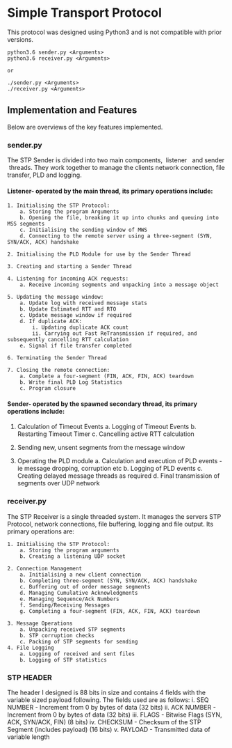 # Simple Transport Protocol #

This protocol was designed using Python3 and is not compatible with prior versions.

```
python3.6 sender.py <Arguments>
python3.6 receiver.py <Arguments>

or

./sender.py <Arguments>
./receiver.py <Arguments>
```

## Implementation and Features
Below are overviews of the key features implemented.

### sender.py ###
The STP Sender is divided into two main components, ​ listener ​ ​ and ​ sender ​ threads. They work together to manage the clients network connection, file transfer, PLD and logging.

#### Listener ​ - operated by the main thread, its primary operations include:

	1. Initialising the STP Protocol:
		a. Storing the program Arguments
		b. Opening the file, breaking it up into chunks and queuing into MSS segments
		c. Initialising the sending window of MWS
		d. Connecting to the remote server using a three-segment (SYN, SYN/ACK, ACK) handshake

	2. Initialising the PLD Module for use by the Sender Thread

	3. Creating and starting a Sender Thread
	
	4. Listening for incoming ACK requests:
		a. Receive incoming segments and unpacking into a message object

	5. Updating the message window:
		a. Update log with received message stats
		b. Update Estimated RTT and RTO
		c. Update message window if required
		d. If duplicate ACK:
			i. Updating duplicate ACK count
			ii. Carrying out Fast ReTransmission if required, and subsequently cancelling RTT calculation
		e. Signal if file transfer completed

	6. Terminating the Sender Thread

	7. Closing the remote connection:
		a. Complete a four-segment (FIN, ACK, FIN, ACK) teardown
		b. Write final PLD Log Statistics
		c. Program closure

#### Sender ​ - operated by the spawned secondary thread, its primary operations include:
1. Calculation of Timeout Events
	a. Logging of Timeout Events
	b. Restarting Timeout Timer
	c. Cancelling active RTT calculation

2. Sending new, unsent segments from the message window

3. Operating the PLD module
	a. Calculation and execution of PLD events - ie message dropping, corruption etc
	b. Logging of PLD events
	c. Creating delayed message threads as required
	d. Final transmission of segments over UDP network


### receiver.py
The STP Receiver is a single threaded system. It manages the servers STP Protocol, network connections, file
buffering, logging and file output. Its primary operations are:

	1. Initialising the STP Protocol:
		a. Storing the program arguments
		b. Creating a listening UDP socket
	
	2. Connection Management
		a. Initialising a new client connection
		b. Completing three-segment (SYN, SYN/ACK, ACK) handshake
		c. Buffering out of order message segments
		d. Managing Cumulative Acknowledgments
		e. Managing Sequence/Ack Numbers
		f. Sending/Receiving Messages
		g. Completing a four-segment (FIN, ACK, FIN, ACK) teardown

	3. Message Operations
		a. Unpacking received STP segments
		b. STP corruption checks
		c. Packing of STP segments for sending
	4. File Logging
		a. Logging of received and sent files
		b. Logging of STP statistics

### STP HEADER
The header I designed is 88 bits in size and contains 4 fields with the variable sized payload following. The
fields used are as follows:
	i. SEQ NUMBER - Increment from 0 by bytes of data (32 bits)
	ii. ACK NUMBER - Increment from 0 by bytes of data (32 bits)
	iii. FLAGS - Bitwise Flags (SYN, ACK, SYN/ACK, FIN) (8 bits)
	iv. CHECKSUM - Checksum of the STP Segment (includes payload) (16 bits)
	v. PAYLOAD - Transmitted data of variable length





